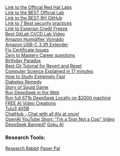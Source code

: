 [Link to the Official Red Hat Labs](https://developers.redhat.com/products/ansible/getting-started) \
[Link to the BEST Official Lab](https://developers.redhat.com/content-gateway/link/3884181) \
[Link to the BEST RH GitHub](https://github.com/tmichett/do374) \
[Link to 7 Best security practices](https://www.youtube.com/watch?v=Uy60wy20ADE) \
[Link to Experian Credit Freeze](https://usa.experian.com/mfe/regulatory/security-freeze) \
[Best GitLab CI/CD Lab Video](https://www.youtube.com/watch?v=qP8kir2GUgo&list=TLPQMDMxMjIwMjQChSb63_4TJw&index=2) \
[Amazon Humidifier Vornado](https://a.co/d/5AYIi0n) \
[Amazon USB-C 3.3ft Extender](https://a.co/d/hY07KIS) \
[Fix Certificate Issues](https://www.youtube.com/watch?v=JNFQOJP5VY0&list=TLPQMDkxMjIwMjQ5rrSkXkriMQ&index=3) \
[Zero to Mastery Career questions](https://zerotomastery.io/) \
[Birthday Paradox](https://www.youtube.com/watch?v=OcCRflNM-Xk) \
[Best Git Tutorial for Revert and Reset](https://www.youtube.com/watch?v=IWR24Z1yp80) \
[Computer Science Explained in 17 minutes](https://www.youtube.com/watch?v=CxGSnA-RTsA) \
[How to Study Extremely Fast](https://www.youtube.com/watch?v=9tDkkKDQWlg) \
[Diabetes Remedy](https://www.youtube.com/watch?v=lVTS_J7Xmxs) \
[Story of Squid Game](https://www.youtube.com/watch?v=pC4TnAjQUp8) \
[Run DeepSeek in the Web](https://huggingface.co/spaces/webml-community/deepseek-r1-webgpu) \
[Run full 671b DeepSeek Locally on $2000 machine](https://digitalspaceport.com/how-to-run-deepseek-r1-671b-fully-locally-on-2000-epyc-rig/) \
[FREE AI Video Creations](https://app.pixverse.ai/) \
[Tulu3 405B](https://playground.allenai.org/) \
[ChatHub - Chat with all AIs at once!](https://app.chathub.gg/?utm_source=chathub.gg) \
[OpenAI YouTube Short: "I'm a Sign Not a Cop" Video](https://www.youtube.com/shorts/BhFcNCJj88Q) \
[DeepSeek Banned?](https://www.youtube.com/watch?v=PoeFxGzPpXE)
[Goku AI](https://www.yeschat.ai/features/goku-ai)

### Research Tools:
[Research Rabbit](https://www.researchrabbit.ai/)
[Paper Pal](https://paperpal.com)
